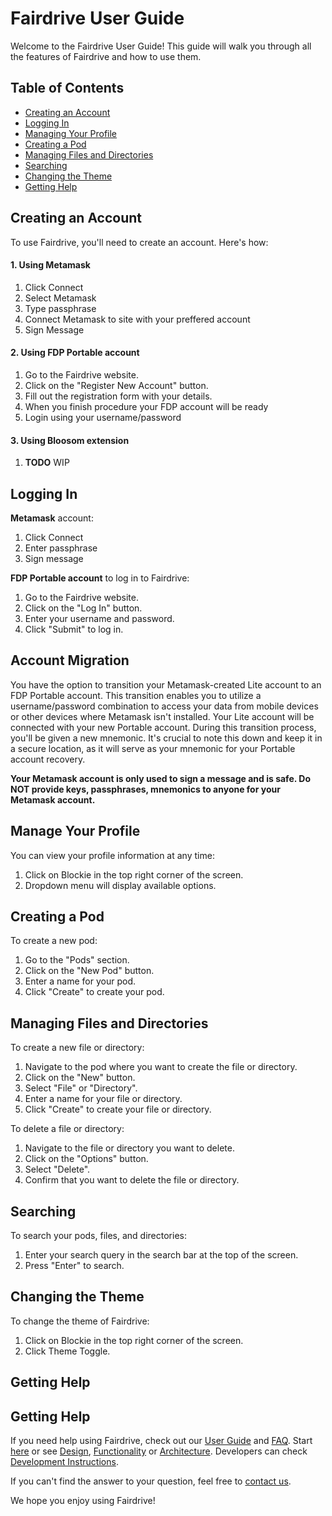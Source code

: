 # Fairdrive User Guide

Welcome to the Fairdrive User Guide! This guide will walk you through all the features of Fairdrive and how to use them.

## Table of Contents

- [Creating an Account](#creating-an-account)
- [Logging In](#logging-in)
- [Managing Your Profile](#managing-your-profile)
- [Creating a Pod](#creating-a-pod)
- [Managing Files and Directories](#managing-files-and-directories)
- [Searching](#searching)
- [Changing the Theme](#changing-the-theme)
- [Getting Help](#getting-help)

## Creating an Account

To use Fairdrive, you'll need to create an account. Here's how:

#### 1. Using Metamask
1. Click Connect
2. Select Metamask 
3. Type passphrase 
4. Connect Metamask to site with your preffered account
5. Sign Message

#### 2. Using FDP Portable account
1. Go to the Fairdrive website.
2. Click on the "Register New Account" button.
3. Fill out the registration form with your details.
4. When you finish procedure your FDP account will be ready
4. Login using your username/password

#### 3. Using Bloosom extension
1. **TODO** WIP

## Logging In
**Metamask** account:
1. Click Connect
2. Enter passphrase
3. Sign message 

**FDP Portable account** to log in to Fairdrive:
1. Go to the Fairdrive website.
2. Click on the "Log In" button.
3. Enter your username and password.
4. Click "Submit" to log in.

## Account Migration
You have the option to transition your Metamask-created Lite account to an FDP Portable account. This transition enables you to utilize a username/password combination to access your data from mobile devices or other devices where Metamask isn't installed. Your Lite account will be connected with your new Portable account.
During this transition process, you'll be given a new mnemonic. It's crucial to note this down and keep it in a secure location, as it will serve as your mnemonic for your Portable account recovery.

**Your Metamask account is only used to sign a message and is safe. Do NOT provide keys, passphrases, mnemonics to anyone for your Metamask account.**

## Manage Your Profile

You can view your profile information at any time:
1. Click on Blockie in the top right corner of the screen.
2. Dropdown menu will display available options.

## Creating a Pod

To create a new pod:

1. Go to the "Pods" section.
2. Click on the "New Pod" button.
3. Enter a name for your pod.
4. Click "Create" to create your pod.

## Managing Files and Directories

To create a new file or directory:

1. Navigate to the pod where you want to create the file or directory.
2. Click on the "New" button.
3. Select "File" or "Directory".
4. Enter a name for your file or directory.
5. Click "Create" to create your file or directory.

To delete a file or directory:

1. Navigate to the file or directory you want to delete.
2. Click on the "Options" button.
3. Select "Delete".
4. Confirm that you want to delete the file or directory.

## Searching

To search your pods, files, and directories:

1. Enter your search query in the search bar at the top of the screen.
2. Press "Enter" to search.

## Changing the Theme

To change the theme of Fairdrive:

1. Click on Blockie  in the top right corner of the screen.
2. Click Theme Toggle.

## Getting Help

## Getting Help

If you need help using Fairdrive, check out our [User Guide](USER-GUIDE.md) and [FAQ](FAQ.md). 
Start [here](GETTING-STARTED.md) or see [Design](DESIGN.md), [Functionality](FUNCTIONALITY.md) or [Architecture](ARCHITECTURE.md). 
Developers can check [Development Instructions](DEVELOPMENT.md).

If you can't find the answer to your question, feel free to [contact us](CONTACT.md).

We hope you enjoy using Fairdrive!
